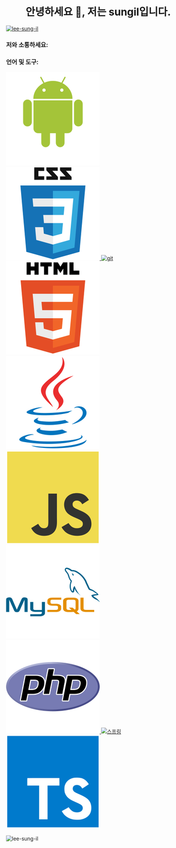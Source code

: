 <h1 align="center">안녕하세요 👋, 저는 sungil입니다.</h1>
<p align="left"> <a href="https://github.com/ryo-ma/github-profile-trophy"><img src="https://github-profile-trophy.vercel.app/?username=lee-sung-il" alt="lee-sung-il" /></a> </p>

<h3 align="left">저와 소통하세요:</h3>
<p align="left">
</p>

<h3 align="left">언어 및 도구:</h3>
<p align="left"> <a href="https://developer.android.com" target="_blank" rel="noreferrer"> <img src="https://raw.githubusercontent.com/devicons/devicon/master/icons/android/android-original-wordmark.svg" alt="안드로이드" 너비="10" 높이="10"/> </a> <a href="https://www.w3schools.com/css/" 대상="_blank" rel="noreferrer"> <img src="https://raw.githubusercontent.com/devicons/devicon/master/icons/css3/css3-original-wordmark.svg" alt="css3" 너비="10" 높이="10"/> </a> <a href="https://git-scm.com/" 대상="_blank" rel="noreferrer"> <img src="https://www.vectorlogo.zone/logos/git-scm/git-scm-icon.svg" alt="git" 너비="40" 높이="40"/> </a> <a href="https://www.w3.org/html/" 대상="_blank" rel="noreferrer"> <img src="https://raw.githubusercontent.com/devicons/devicon/master/icons/html5/html5-original-wordmark.svg" alt="html5" 너비="10" 높이="10"/> </a> <a href="https://www.java.com" 대상="_blank" rel="noreferrer"> <img src="https://raw.githubusercontent.com/devicons/devicon/master/icons/java/java-original.svg" alt="자바" 너비="10" 높이="10"/> </a> <a href="https://developer.mozilla.org/en-US/docs/웹/자바스크립트" 대상="_blank" rel="noreferrer"> <img src="https://raw.githubusercontent.com/devicons/devicon/master/icons/javascript/javascript-original.svg" alt="자바스크립트" 너비="10" 높이="10"/> </a> <a href="https://www.mysql.com/" target="_blank" rel="noreferrer"> <img src="https://raw.githubusercontent.com/devicons/devicon/master/icons/mysql/mysql-original-wordmark.svg" alt="mysql" 너비="10" 높이="10"/> </a> <a href="https://www.php.net" 대상="_blank" rel="noreferrer"> <img src="https://raw.githubusercontent.com/devicons/devicon/master/icons/php/php-original.svg" alt="php" 너비="10" 높이="10"/> </a> <a href="https://spring.io/" 대상="_blank" rel="noreferrer"> <img src="https://www.vectorlogo.zone/logos/springio/springio-icon.svg" alt="스프링" 너비="10" 높이="10"/> </a> <a href="https://www.typescriptlang.org/" 대상="_blank" rel="noreferrer"> <img src="https://raw.githubusercontent.com/devicons/devicon/master/icons/typescript/typescript-original.svg" alt="타입스크립트" 너비="10" 높이="10"/> </a> </p>

<p> <img align="center" src="https://github-readme-stats.vercel.app/api?username=lee-sung-il&show_icons=true&locale=ko" alt="lee-sung-il" /></p>
